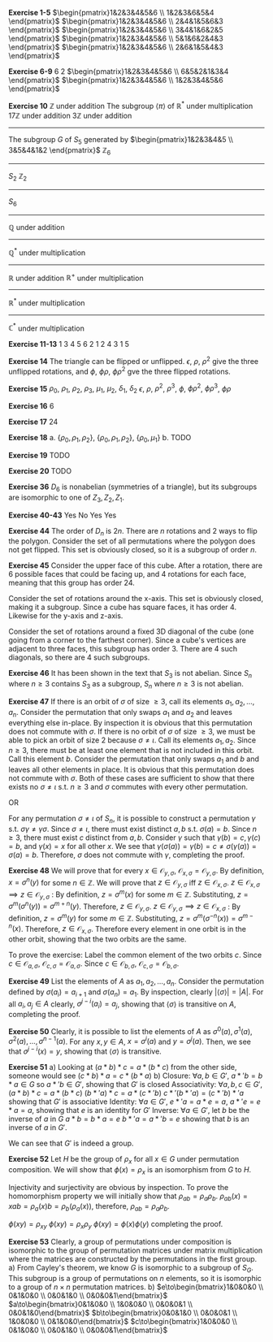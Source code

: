 **Exercise 1-5**
$\begin{pmatrix}1&2&3&4&5&6 \\ 1&2&3&6&5&4 \end{pmatrix}$
$\begin{pmatrix}1&2&3&4&5&6 \\ 2&4&1&5&6&3 \end{pmatrix}$
$\begin{pmatrix}1&2&3&4&5&6 \\ 3&4&1&6&2&5 \end{pmatrix}$
$\begin{pmatrix}1&2&3&4&5&6 \\ 5&1&6&2&4&3 \end{pmatrix}$
$\begin{pmatrix}1&2&3&4&5&6 \\ 2&6&1&5&4&3 \end{pmatrix}$

**Exercise 6-9**
6
2
$\begin{pmatrix}1&2&3&4&5&6 \\ 6&5&2&1&3&4 \end{pmatrix}$
$\begin{pmatrix}1&2&3&4&5&6 \\ 1&2&3&4&5&6 \end{pmatrix}$

**Exercise 10**
$\mathbb{Z}$ under addition
The subgroup $\langle\pi\rangle$ of $\mathbb{R}^*$ under multiplication
$17\mathbb{Z}$ under addition
$3\mathbb{Z}$ under addition
***
The subgroup $G$ of $S_5$ generated by $\begin{pmatrix}1&2&3&4&5 \\ 3&5&4&1&2 \end{pmatrix}$
$\mathbb{Z}_6$
***
$S_2$
$\mathbb{Z}_2$
***
$S_6$
***
$\mathbb{Q}$ under addition
***
$\mathbb{Q}^*$ under multiplication
***
$\mathbb{R}$ under addition
$\mathbb{R}^+$ under multiplication
***
$\mathbb{R}^*$ under multiplication
***
$\mathbb{C}^*$ under multiplication

**Exercise 11-13**
1 3 4 5 6 2
1 2 4 3
1 5

**Exercise 14**
The triangle can be flipped or unflipped. $\epsilon$, $\rho$, $\rho^2$ give the three unflipped rotations, and $\phi$, $\phi\rho$, $\phi\rho^2$ gve the three flipped rotations.

**Exercise 15**
$\rho_0$, $\rho_1$, $\rho_2$, $\rho_3$, $\mu_1$, $\mu_2$, $\delta_1$, $\delta_2$
$\epsilon$, $\rho$, $\rho^2$, $\rho^3$, $\phi$, $\phi\rho^2$, $\phi\rho^3$, $\phi\rho$

**Exercise 16**
6

**Exercise 17**
24

**Exercise 18**
a.
	$\{\rho_0, \rho_1, \rho_2\}$, $\{\rho_0, \rho_1, \rho_2\}$, $\{\rho_0, \mu_1\}$
b.
	TODO

**Exercise 19**
TODO

**Exercise 20**
TODO

**Exercise 36**
$D_6$ is nonabelian (symmetries of a triangle), but its subgroups are isomorphic to one of $Z_3, Z_2, Z_1$.

**Exercise 40-43**
Yes
No
Yes
Yes

**Exercise 44**
The order of $D_n$ is $2n$. There are $n$ rotations and $2$ ways to flip the polygon. Consider the set of all permutations where the polygon does not get flipped. This set is obviously closed, so it is a subgroup of order $n$.

**Exercise 45**
Consider the upper face of this cube. After a rotation, there are 6 possible faces that could be facing up, and 4 rotations for each face, meaning that this group has order 24.

Consider the set of rotations around the x-axis. This set is obviously closed, making it a subgroup. Since a cube has square faces, it has order 4. Likewise for the y-axis and z-axis.

Consider the set of rotations around a fixed 3D diagonal of the cube (one going from a corner to the farthest corner). Since a cube's vertices are adjacent to three faces, this subgroup has order 3. There are 4 such diagonals, so there are 4 such subgroups.

**Exercise 46**
It has been shown in the text that $S_3$ is not abelian. Since $S_n$ where $n\geq 3$ contains $S_3$ as a subgroup, $S_n$ where $n \geq 3$ is not abelian.

**Exercise 47**
If there is an orbit of $\sigma$ of size $\geq 3$, call its elements $a_1,a_2,...,a_n$. Consider the permutation that only swaps $a_1$ and $a_2$ and leaves everything else in-place. By inspection it is obvious that this permutation does not commute with $\sigma$.
If there is no orbit of $\sigma$ of size $\geq 3$, we must be able to pick an orbit of size $2$ because $\sigma \neq \iota$. Call its elements $a_1, a_2$. Since $n\geq3$, there must be at least one element that is not included in this orbit. Call this element $b$. Consider the permutation that only swaps $a_1$ and $b$ and leaves all other elements in place. It is obvious that this permutation does not commute with $\sigma$.
Both of these cases are sufficient to show that there exists no $\sigma \neq \iota$ s.t. $n\geq3$ and $\sigma$ commutes with every other permutation.

OR

For any permutation $\sigma\neq\iota$ of $S_n$, it is possible to construct a permutation $\gamma$ s.t. $\sigma\gamma \neq \gamma\sigma$.
Since $\sigma \neq \iota$, there must exist distinct $a, b$ s.t. $\sigma(a)=b$. Since $n \geq 3$, there must exist $c$ distinct from $a,b$. Consider $\gamma$ such that $\gamma(b)=c, \gamma(c)=b$, and $\gamma(x)=x$ for all other $x$. We see that $\gamma(\sigma(a))=\gamma(b)=c\neq\sigma(\gamma(a))=\sigma(a)=b$.
Therefore, $\sigma$ does not commute with $\gamma$, completing the proof.

**Exercise 48**
We will prove that for every $x\in\mathcal{O}_{y,\sigma}$, $\mathcal{O}_{x,\sigma}=\mathcal{O}_{y,\sigma}$.
By definition, $x=\sigma^n(y)$ for some $n\in\mathbb{Z}$.
We will prove that $z\in\mathcal{O}_{y,\sigma}$ iff $z\in\mathcal{O}_{x,\sigma}$.
$z\in\mathcal{O}_{x,\sigma}\implies z\in\mathcal{O}_{y,\sigma}$ :
By definition, $z=\sigma^m(x)$ for some $m\in\mathbb{Z}$. Substituting, $z=\sigma^m(\sigma^n(y))=\sigma^{m+n}(y)$. Therefore, $z\in\mathcal{O}_{y,\sigma}$.
$z\in\mathcal{O}_{y,\sigma}\implies z\in\mathcal{O}_{x,\sigma}$ :
By definition, $z=\sigma^m(y)$ for some $m\in\mathbb{Z}$. Substituting, $z=\sigma^m(\sigma^{-n}(x))=\sigma^{m-n}(x)$. Therefore, $z\in\mathcal{O}_{x,\sigma}$.
Therefore every element in one orbit is in the other orbit, showing that the two orbits are the same.

To prove the exercise:
Label the common element of the two orbits $c$.
Since $c\in\mathcal{O}_{a,\sigma}$, $\mathcal{O}_{c,\sigma}=\mathcal{O}_{a,\sigma}$.
Since $c\in\mathcal{O}_{b,\sigma}$, $\mathcal{O}_{c,\sigma}=\mathcal{O}_{b,\sigma}$.

**Exercise 49**
List the elements of $A$ as $a_1, a_2,...,a_n$. Consider the permutation defined by $\sigma(a_i)=a_{i+1}$ and $\sigma(a_n)=a_1$.
By inspection, clearly $|\langle\sigma\rangle| = |A|$.
For all $a_i, a_j \in A$ clearly, $\sigma^{j-i}(a_i)=a_j$, showing that $\langle\sigma\rangle$ is transitive on $A$, completing the proof.

**Exercise 50**
Clearly, it is possible to list the elements of $A$ as $\sigma^0(a), \sigma^1(a), \sigma^2(a), ... , \sigma^{n-1}(a)$. For any $x, y \in A$, $x=\sigma^i(a)$ and $y=\sigma^j(a)$. Then, we see that $\sigma^{j-i}(x)=y$, showing that $\langle\sigma\rangle$ is transitive.

**Exercise 51**
a)
Looking at $(a*b)*c=a*(b*c)$ from the other side, someone would see $(c*b)*a=c*(b*a)$
b)
Closure: $\forall a, b \in G'$, $a*'b=b*a\in G$ so $a*'b \in G'$, showing that $G'$ is closed
Associativity: $\forall a, b, c \in G'$,
$(a*b)*c=a*(b*c)$
$(b*'a)*c=a*(c*'b)$
$c*'(b*'a)=(c*'b)*'a$
showing that $G'$ is associative
Identity: $\forall a \in G'$, $e*'a = a*e = a$, $a *' e = e * a = a$, showing that $e$ is an identity for $G'$
Inverse: $\forall a \in G'$, let $b$ be the inverse of $a$ in $G$
$a*b=b*a=e$
$b*'a=a*'b=e$
showing that $b$ is an inverse of $a$ in $G'$.

We can see that $G'$ is indeed a group.

**Exercise 52**
Let $H$ be the group of $\rho_x$ for all $x\in G$ under permutation composition.
We will show that $\phi(x) = \rho_x$ is an isomorphism from $G$ to $H$.

Injectivity and surjectivity are obvious by inspection.
To prove the homomorphism property we will initially show that $\rho_{ab} = \rho_a \rho_b$.
$\rho_{ab}(x)=xab=\rho_a(x)b = \rho_b(\rho_a(x))$, therefore, $\rho_{ab} = \rho_a \rho_b$.

$\phi(xy)=\rho_{xy}$
$\phi(xy)=\rho_x\rho_y$
$\phi(xy)=\phi(x)\phi(y)$
completing the proof.

**Exercise 53**
Clearly, a group of permutations under composition is isomorphic to the group of permutation matrices under matrix multiplication where the matrices are constructed by the permutations in the first group.
a) From Cayley's theorem, we know $G$ is isomorphic to a subgroup of $S_G$. This subgroup is a group of permutations on $n$ elements, so it is isomorphic to a group of $n\times n$ permutation matrices.
b)
$e\to\begin{bmatrix}1&0&0&0 \\ 0&1&0&0 \\ 0&0&1&0 \\ 0&0&0&1\end{bmatrix}$
$a\to\begin{bmatrix}0&1&0&0 \\ 1&0&0&0 \\ 0&0&0&1 \\ 0&0&1&0\end{bmatrix}$
$b\to\begin{bmatrix}0&0&1&0 \\ 0&0&0&1 \\ 1&0&0&0 \\ 0&1&0&0\end{bmatrix}$
$c\to\begin{bmatrix}1&0&0&0 \\ 0&1&0&0 \\ 0&0&1&0 \\ 0&0&0&1\end{bmatrix}$

